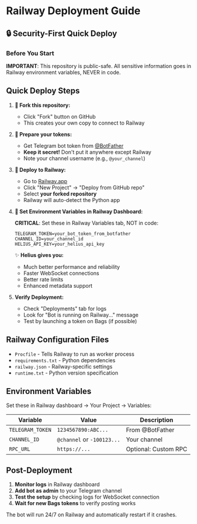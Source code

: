 # Railway Deployment Guide

## 🔒 Security-First Quick Deploy

### Before You Start
**IMPORTANT**: This repository is public-safe. All sensitive information goes in Railway environment variables, NEVER in code.

## Quick Deploy Steps

1. **🍴 Fork this repository:**
   - Click "Fork" button on GitHub
   - This creates your own copy to connect to Railway

2. **📱 Prepare your tokens:**
   - Get Telegram bot token from [@BotFather](https://t.me/BotFather)
   - **Keep it secret!** Don't put it anywhere except Railway
   - Note your channel username (e.g., `@your_channel`)

3. **🚀 Deploy to Railway:**
   - Go to [Railway.app](https://railway.app)
   - Click "New Project" → "Deploy from GitHub repo"
   - Select **your forked repository**
   - Railway will auto-detect the Python app

4. **🔐 Set Environment Variables in Railway Dashboard:**
   
   **CRITICAL**: Set these in Railway Variables tab, NOT in code:
   ```
   TELEGRAM_TOKEN=your_bot_token_from_botfather
   CHANNEL_ID=your_channel_id
   HELIUS_API_KEY=your_helius_api_key
   ```
   
   ✨ **Helius gives you:**
   - Much better performance and reliability
   - Faster WebSocket connections
   - Better rate limits
   - Enhanced metadata support

4. **Verify Deployment:**
   - Check "Deployments" tab for logs
   - Look for "Bot is running on Railway..." message
   - Test by launching a token on Bags (if possible)

## Railway Configuration Files

- `Procfile` - Tells Railway to run as worker process
- `requirements.txt` - Python dependencies
- `railway.json` - Railway-specific settings
- `runtime.txt` - Python version specification

## Environment Variables

Set these in Railway dashboard → Your Project → Variables:

| Variable | Value | Description |
|----------|--------|-------------|
| `TELEGRAM_TOKEN` | `1234567890:ABC...` | From @BotFather |
| `CHANNEL_ID` | `@channel` or `-100123...` | Your channel |
| `RPC_URL` | `https://...` | Optional: Custom RPC |

## Post-Deployment

1. **Monitor logs** in Railway dashboard
2. **Add bot as admin** to your Telegram channel
3. **Test the setup** by checking logs for WebSocket connection
4. **Wait for new Bags tokens** to verify posting works

The bot will run 24/7 on Railway and automatically restart if it crashes.